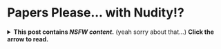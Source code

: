 # Papers Please... with Nudity!?
<details>
<summary><b>This post contains <i>NSFW content</i>.</b> (yeah sorry about that...) <b>Click the arrow to read.</b></summary><br>
Ahh, Papers Please. The game released in 2013 for Windows and macOS, in 2014 for Linux and iOS, and in 2017 for the PlayStation Vita.<br>
Papers, Please (or, the PS Vita port, at least, was rated <a href="https://www.esrb.org/ratings/36114/Papers%2C+Please/">M for Mature (age 17+) by ESRB</a>. One of the reasons for the rating is <b>nudity</b>.<br><br>

Now, this game has a setting to turn off nudity and censor the sexual parts of the naked body when searching for weapons and/or contraband. I personally play with nudity off (and easy mode on since I'm basically a noob with it off), and that's good for me.

But what if... you turn it on? It's on by default, yeah, but what if <i>you want to see those inappropriate parts of the body</i>?<br>Well, here you go. The left image is Jorji Costava with nudity on (which I censored out), and the right image is Jorji with nudity off.<br><br>

<img src="https://gamingwithevets.github.io/blog/pictures/papersplease_nakedjorji_censored.png" alt="Jorji Costava with nudity on, censored"> <img src="https://gamingwithevets.github.io/blog/pictures/papersplease_nakedjorji_nonudity.png" alt="Jorji Costava with nudity off"><br><br>

Most Papers Please playthroughs on the Internet (by that I mean <i>one</i>) have nudity on. But of course, your choice doesn't matter. You wanna turn nudity on or off in the game, that's your choice.
</details>
